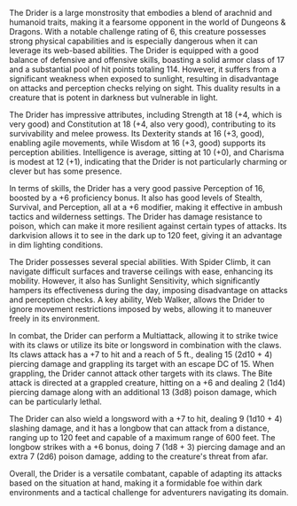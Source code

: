 The Drider is a large monstrosity that embodies a blend of arachnid and humanoid traits, making it a fearsome opponent in the world of Dungeons & Dragons. With a notable challenge rating of 6, this creature possesses strong physical capabilities and is especially dangerous when it can leverage its web-based abilities. The Drider is equipped with a good balance of defensive and offensive skills, boasting a solid armor class of 17 and a substantial pool of hit points totaling 114. However, it suffers from a significant weakness when exposed to sunlight, resulting in disadvantage on attacks and perception checks relying on sight. This duality results in a creature that is potent in darkness but vulnerable in light.

The Drider has impressive attributes, including Strength at 18 (+4, which is very good) and Constitution at 18 (+4, also very good), contributing to its survivability and melee prowess. Its Dexterity stands at 16 (+3, good), enabling agile movements, while Wisdom at 16 (+3, good) supports its perception abilities. Intelligence is average, sitting at 10 (+0), and Charisma is modest at 12 (+1), indicating that the Drider is not particularly charming or clever but has some presence.

In terms of skills, the Drider has a very good passive Perception of 16, boosted by a +6 proficiency bonus. It also has good levels of Stealth, Survival, and Perception, all at a +6 modifier, making it effective in ambush tactics and wilderness settings. The Drider has damage resistance to poison, which can make it more resilient against certain types of attacks. Its darkvision allows it to see in the dark up to 120 feet, giving it an advantage in dim lighting conditions.

The Drider possesses several special abilities. With Spider Climb, it can navigate difficult surfaces and traverse ceilings with ease, enhancing its mobility. However, it also has Sunlight Sensitivity, which significantly hampers its effectiveness during the day, imposing disadvantage on attacks and perception checks. A key ability, Web Walker, allows the Drider to ignore movement restrictions imposed by webs, allowing it to maneuver freely in its environment.

In combat, the Drider can perform a Multiattack, allowing it to strike twice with its claws or utilize its bite or longsword in combination with the claws. Its claws attack has a +7 to hit and a reach of 5 ft., dealing 15 (2d10 + 4) piercing damage and grappling its target with an escape DC of 15. When grappling, the Drider cannot attack other targets with its claws. The Bite attack is directed at a grappled creature, hitting on a +6 and dealing 2 (1d4) piercing damage along with an additional 13 (3d8) poison damage, which can be particularly lethal. 

The Drider can also wield a longsword with a +7 to hit, dealing 9 (1d10 + 4) slashing damage, and it has a longbow that can attack from a distance, ranging up to 120 feet and capable of a maximum range of 600 feet. The longbow strikes with a +6 bonus, doing 7 (1d8 + 3) piercing damage and an extra 7 (2d6) poison damage, adding to the creature's threat from afar.

Overall, the Drider is a versatile combatant, capable of adapting its attacks based on the situation at hand, making it a formidable foe within dark environments and a tactical challenge for adventurers navigating its domain.